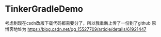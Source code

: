 # TinkerGradleDemo
考虑到现在csdn改版下载代码都需要分了，所以我重新上传了一份到了github
原博客地址为
https://blog.csdn.net/qq_15527709/article/details/61921447
